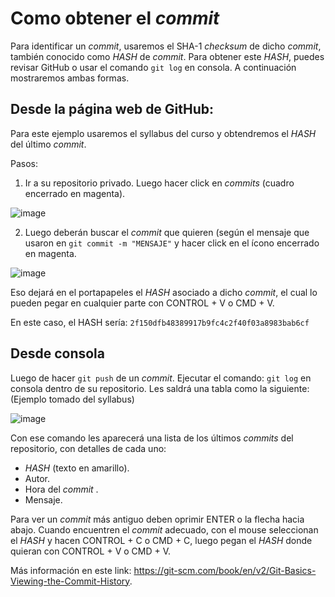 # Como obtener el _commit_

Para identificar un _commit_, usaremos el SHA-1 _checksum_ de dicho _commit_, también conocido como _HASH_ de _commit_. Para obtener este _HASH_, puedes revisar GitHub o usar el comando `git log` en consola. A continuación mostraremos ambas formas. 

## Desde la página web de GitHub:

Para este ejemplo usaremos el syllabus del curso y obtendremos el _HASH_ del último _commit_.

Pasos:

1. Ir a su repositorio privado. Luego hacer click en _commits_ (cuadro encerrado en magenta).

![image](https://user-images.githubusercontent.com/26393515/113193248-244f5400-9236-11eb-9f29-24242bd28b74.png)

2. Luego deberán buscar el _commit_ que quieren (según el mensaje que usaron en `git commit -m "MENSAJE"` y hacer click en el ícono encerrado en magenta.

![image](https://user-images.githubusercontent.com/26393515/113193432-5660b600-9236-11eb-952d-be1e2beb5571.png)

Eso dejará en el portapapeles el _HASH_ asociado a dicho _commit_, el cual lo pueden pegar en cualquier parte con CONTROL + V o CMD + V.

En este caso, el HASH sería: `2f150dfb48389917b9fc4c2f40f03a8983bab6cf`

## Desde consola

Luego de hacer `git push` de un _commit_. Ejecutar el comando: `git log` en consola dentro de su repositorio. 
Les saldrá una tabla como la siguiente: (Ejemplo tomado del syllabus)

![image](https://user-images.githubusercontent.com/15641721/55690250-a9ac1080-595c-11e9-9cd9-08fc76f530eb.png)

Con ese comando les aparecerá una lista de los últimos _commits_ del repositorio, con detalles de cada uno:

- _HASH_ (texto en amarillo). 
- Autor.
- Hora del _commit_ .
- Mensaje.


Para ver un _commit_ más antiguo deben oprimir ENTER o la flecha hacia abajo. Cuando encuentren el _commit_ adecuado, con el mouse seleccionan el _HASH_ y hacen CONTROL + C o CMD + C, luego pegan el _HASH_ donde quieran con CONTROL + V o CMD + V.


Más información en este link: https://git-scm.com/book/en/v2/Git-Basics-Viewing-the-Commit-History.


